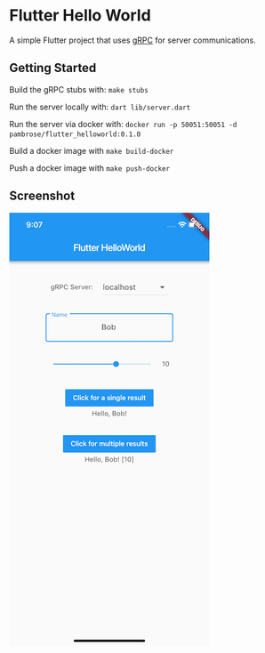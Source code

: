 # Flutter Hello World

A simple Flutter project that uses [gRPC](https://grpc.io) for server communications.

## Getting Started

Build the gRPC stubs with: `make stubs`

Run the server locally with: `dart lib/server.dart`

Run the server via docker with: `docker run -p 50051:50051 -d pambrose/flutter_helloworld:0.1.0`

Build a docker image with `make build-docker`

Push a docker image with `make push-docker`

## Screenshot

![screenshot](docs/SimulatorScreenshot.png "Flutter Hello World Screenshot")
